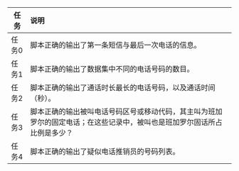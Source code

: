 | 任务 | 说明 |
| ------- | :--------------------------------------- |
| 任务0 | 脚本正确的输出了第一条短信与最后一次电话的信息。 |
| 任务1 | 脚本正确的输出了数据集中不同的电话号码的数目。 |
| 任务2 | 脚本正确的输出了通话时长最长的电话号码，以及通话时间（秒）。 |
| 任务3 | 脚本正确的输出被叫电话号码区号或移动代码，其主叫为班加罗尔的固定电话；在这些记录中，被叫也是班加罗尔固话所占比例是多少？ |
| 任务4 | 脚本正确的输出了疑似电话推销员的号码列表。 |